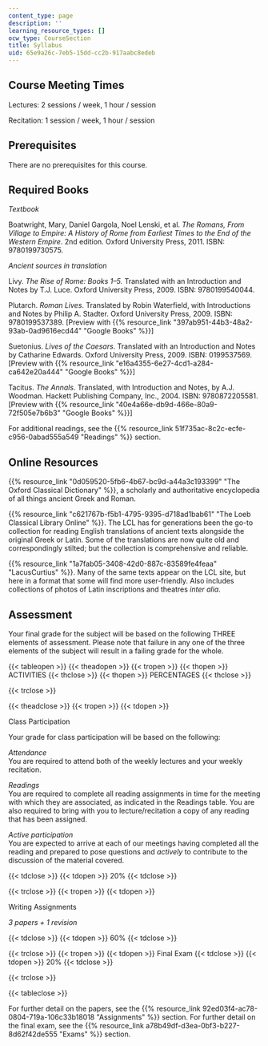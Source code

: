 ```yaml
---
content_type: page
description: ''
learning_resource_types: []
ocw_type: CourseSection
title: Syllabus
uid: 65e9a26c-7eb5-15dd-cc2b-917aabc8edeb
---
```


Course Meeting Times
--------------------

Lectures: 2 sessions / week, 1 hour / session

Recitation: 1 session / week, 1 hour / session

Prerequisites
-------------

There are no prerequisites for this course.

Required Books
--------------

_Textbook_

Boatwright, Mary, Daniel Gargola,‎ Noel Lenski, et al. _The Romans, From Village to Empire: A History of Rome from Earliest Times to the End of the Western Empire_. 2nd edition. Oxford University Press, 2011. ISBN: 9780199730575. 

_Ancient sources in translation_

Livy. _The Rise of Rome: Books 1–5._ Translated with an Introduction and Notes by T.J. Luce. Oxford University Press, 2009. ISBN: 9780199540044.

Plutarch. _Roman Lives_. Translated by Robin Waterfield, with Introductions and Notes by Philip A. Stadter. Oxford University Press, 2009. ISBN: 9780199537389. \[Preview with {{% resource_link "397ab951-44b3-48a2-93ab-0ad9616ecd44" "Google Books" %}}\]

Suetonius. _Lives of the Caesars_. Translated with an Introduction and Notes by Catharine Edwards. Oxford University Press, 2009. ISBN: 0199537569. \[Preview with {{% resource_link "e16a4355-6e27-4cd1-a284-ca642e20a444" "Google Books" %}}\]

Tacitus. _The Annals_. Translated, with Introduction and Notes, by A.J. Woodman. Hackett Publishing Company, Inc., 2004. ISBN: 9780872205581. \[Preview with {{% resource_link "40e4a66e-db9d-466e-80a9-72f505e7b6b3" "Google Books" %}}\]

For additional readings, see the {{% resource_link 51f735ac-8c2c-ecfe-c956-0abad555a549 "Readings" %}} section.

Online Resources
----------------

{{% resource_link "0d059520-5fb6-4b67-bc9d-a44a3c193399" "The Oxford Classical Dictionary" %}}, a scholarly and authoritative encyclopedia of all things ancient Greek and Roman.

{{% resource_link "c621767b-f5b1-4795-9395-d718ad1bab61" "The Loeb Classical Library Online" %}}. The LCL has for generations been the go-to collection for reading English translations of ancient texts alongside the original Greek or Latin. Some of the translations are now quite old and correspondingly stilted; but the collection is comprehensive and reliable.

{{% resource_link "1a7fab05-3408-42d0-887c-83589fe4feaa" "LacusCurtius" %}}. Many of the same texts appear on the LCL site, but here in a format that some will find more user-friendly. Also includes collections of photos of Latin inscriptions and theatres _inter alia_.

Assessment
----------

Your final grade for the subject will be based on the following THREE elements of assessment. Please note that failure in any one of the three elements of the subject will result in a failing grade for the whole.

{{< tableopen >}}
{{< theadopen >}}
{{< tropen >}}
{{< thopen >}}
ACTIVITIES
{{< thclose >}}
{{< thopen >}}
PERCENTAGES
{{< thclose >}}

{{< trclose >}}

{{< theadclose >}}
{{< tropen >}}
{{< tdopen >}}


Class Participation

Your grade for class participation will be based on the following: 

  
_Attendance_  
You are required to attend both of the weekly lectures and your weekly recitation. 

  
_Readings_  
You are required to complete all reading assignments in time for the meeting with which they are associated, as indicated in the Readings table. You are also required to bring with you to lecture/recitation a copy of any reading that has been assigned.

  
_Active participation_  
You are expected to arrive at each of our meetings having completed all the reading and prepared to pose questions and _actively_ to contribute to the discussion of the material covered.


{{< tdclose >}}
{{< tdopen >}}
20%
{{< tdclose >}}

{{< trclose >}}
{{< tropen >}}
{{< tdopen >}}


Writing Assignments

_3 papers + 1 revision_


{{< tdclose >}}
{{< tdopen >}}
60%
{{< tdclose >}}

{{< trclose >}}
{{< tropen >}}
{{< tdopen >}}
Final Exam
{{< tdclose >}}
{{< tdopen >}}
20%
{{< tdclose >}}

{{< trclose >}}

{{< tableclose >}}

For further detail on the papers, see the {{% resource_link 92ed03f4-ac78-0804-719a-106c33b18018 "Assignments" %}} section. For further detail on the final exam, see the {{% resource_link a78b49df-d3ea-0bf3-b227-8d62f42de555 "Exams" %}} section.